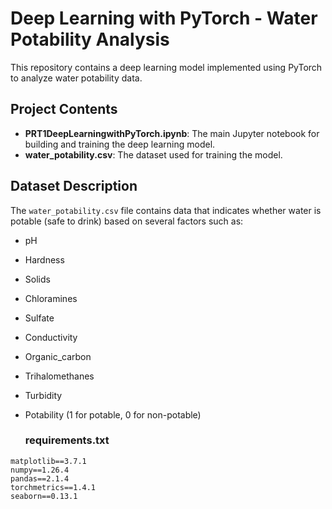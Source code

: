# Deep Learning with PyTorch - Water Potability Analysis

This repository contains a deep learning model implemented using PyTorch to analyze water potability data.

## Project Contents
- **PRT1DeepLearningwithPyTorch.ipynb**: The main Jupyter notebook for building and training the deep learning model.
- **water_potability.csv**: The dataset used for training the model.

## Dataset Description
The `water_potability.csv` file contains data that indicates whether water is potable (safe to drink) based on several factors such as:
- pH
- Hardness
- Solids
- Chloramines
- Sulfate
- Conductivity
- Organic_carbon
- Trihalomethanes
- Turbidity
- Potability (1 for potable, 0 for non-potable)

  ### requirements.txt

```plaintext
matplotlib==3.7.1
numpy==1.26.4
pandas==2.1.4
torchmetrics==1.4.1
seaborn==0.13.1
